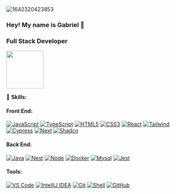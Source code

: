 
![1642320423853](https://user-images.githubusercontent.com/48784001/203785020-2b4826c1-7ddb-4de8-b65b-ebf6e04c5290.jpeg)

### Hey! My name is Gabriel 👋
### Full Stack Developer

<img align='center' src="https://media.giphy.com/media/M9gbBd9nbDrOTu1Mqx/giphy.gif" width="100">

🔭 **Skills:**

#### Front End:
[![JavaScript](https://img.shields.io/badge/-JavaScript-6A9E3A?style=flat-circle&logo=javascript)]()
[![TypeScript](https://img.shields.io/badge/-TypeScript-3178C6?style=flat-circle&logo=typescript)]()
[![HTML5](https://img.shields.io/badge/-HTML5-E34F26?style=flat-circle&logo=html5)]()
[![CSS3](https://img.shields.io/badge/-CSS3-1572B6?style=flat-circle&logo=css3)]()
[![React](https://img.shields.io/badge/-React-61DAFB?style=flat-circle&logo=react)]()
[![Tailwind](https://img.shields.io/badge/-Tailwind-38B2AC?style=flat-circle&logo=tailwindcss)]()
[![Cypress](https://img.shields.io/badge/-Cypress-17202C?style=flat-circle&logo=cypress)]()
[![Next](https://img.shields.io/badge/-Next-000000?style=flat-circle&logo=next.js)]()
[![Shadcn](https://img.shields.io/badge/-Shadcn-44A1A0?style=flat-circle&logo=tailwindcss)]()

#### Back End:
[![Java](https://img.shields.io/badge/-Java-007396?style=flat-circle&logo=java)]()
[![Nest](https://img.shields.io/badge/-Nest-E0234E?style=flat-circle&logo=nestjs)]()
[![Node](https://img.shields.io/badge/-Node-339933?style=flat-circle&logo=node.js)]()
[![Docker](https://img.shields.io/badge/-Docker-2496ED?style=flat-circle&logo=docker)]()
[![Mysql](https://img.shields.io/badge/-Mysql-4479A1?style=flat-circle&logo=mysql)]()
[![Jest](https://img.shields.io/badge/-Jest-C21325?style=flat-circle&logo=jest)]()

#### Tools:
[![VS Code](https://img.shields.io/badge/-VSCode-007ACC?style=flat-circle&logo=visual-studio-code)]()
[![IntelliJ IDEA](https://img.shields.io/badge/-IntelliJIDEA-000000?style=flat-circle&logo=intellij-idea)]()
[![Git](https://img.shields.io/badge/-Git-F05032?style=flat-circle&logo=git)]()
[![Shell](https://img.shields.io/badge/-Shell-FFD500?style=flat-circle&logo=gnu-bash)]()
[![GitHub](https://img.shields.io/badge/-GitHub-181717?style=flat-circle&logo=github)]()

